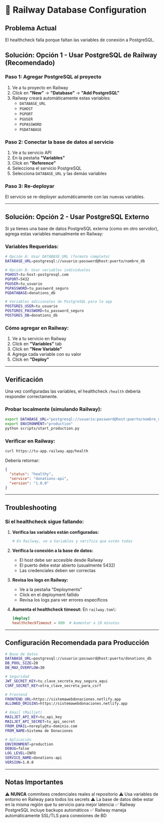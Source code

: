 # 🚂 Railway Database Configuration

## Problema Actual
El healthcheck falla porque faltan las variables de conexión a PostgreSQL.

## Solución: Opción 1 - Usar PostgreSQL de Railway (Recomendado)

### Paso 1: Agregar PostgreSQL al proyecto
1. Ve a tu proyecto en Railway
2. Click en **"New"** → **"Database"** → **"Add PostgreSQL"**
3. Railway creará automáticamente estas variables:
   - `DATABASE_URL`
   - `PGHOST`
   - `PGPORT`
   - `PGUSER`
   - `PGPASSWORD`
   - `PGDATABASE`

### Paso 2: Conectar la base de datos al servicio
1. Ve a tu servicio API
2. En la pestaña **"Variables"**
3. Click en **"Reference"**
4. Selecciona el servicio PostgreSQL
5. Selecciona `DATABASE_URL` y las demás variables

### Paso 3: Re-deployar
El servicio se re-deployer automáticamente con las nuevas variables.

---

## Solución: Opción 2 - Usar PostgreSQL Externo

Si ya tienes una base de datos PostgreSQL externa (como en otro servidor), agrega estas variables manualmente en Railway:

### Variables Requeridas:

```bash
# Opción A: Usar DATABASE_URL (formato completo)
DATABASE_URL=postgresql://usuario:password@host:puerto/nombre_db

# Opción B: Usar variables individuales
PGHOST=tu-host-postgresql.com
PGPORT=5432
PGUSER=tu_usuario
PGPASSWORD=tu_password_seguro
PGDATABASE=donations_db

# Variables adicionales de PostgreSQL para la app
POSTGRES_USER=tu_usuario
POSTGRES_PASSWORD=tu_password_seguro
POSTGRES_DB=donations_db
```

### Cómo agregar en Railway:
1. Ve a tu servicio en Railway
2. Click en **"Variables"** tab
3. Click en **"New Variable"**
4. Agrega cada variable con su valor
5. Click en **"Deploy"**

---

## Verificación

Una vez configuradas las variables, el healthcheck `/health` debería responder correctamente.

### Probar localmente (simulando Railway):
```bash
export DATABASE_URL="postgresql://usuario:password@host:puerto/nombre_db"
export ENVIRONMENT="production"
python scripts/start_production.py
```

### Verificar en Railway:
```bash
curl https://tu-app.railway.app/health
```

Debería retornar:
```json
{
  "status": "healthy",
  "service": "donations-api",
  "version": "1.0.0"
}
```

---

## Troubleshooting

### Si el healthcheck sigue fallando:

1. **Verifica las variables están configuradas:**
   ```bash
   # En Railway, ve a Variables y verifica que estén todas
   ```

2. **Verifica la conexión a la base de datos:**
   - El host debe ser accesible desde Railway
   - El puerto debe estar abierto (usualmente 5432)
   - Las credenciales deben ser correctas

3. **Revisa los logs en Railway:**
   - Ve a la pestaña "Deployments"
   - Click en el deployment fallido
   - Revisa los logs para ver errores específicos

4. **Aumenta el healthcheck timeout:**
   En `railway.toml`:
   ```toml
   [deploy]
   healthcheckTimeout = 600  # Aumentar a 10 minutos
   ```

---

## Configuración Recomendada para Producción

```bash
# Base de datos
DATABASE_URL=postgresql://usuario:password@host:puerto/donations_db
DB_POOL_SIZE=20
DB_MAX_OVERFLOW=30

# Seguridad
JWT_SECRET_KEY=tu_clave_secreta_muy_segura_aqui
CSRF_SECRET_KEY=otra_clave_secreta_para_csrf

# Frontend
FRONTEND_URL=https://sistemawebdonaciones.netlify.app
ALLOWED_ORIGINS=https://sistemawebdonaciones.netlify.app

# Email (Mailjet)
MAILJET_API_KEY=tu_api_key
MAILJET_API_SECRET=tu_api_secret
FROM_EMAIL=noreply@tu-dominio.com
FROM_NAME=Sistema de Donaciones

# Aplicación
ENVIRONMENT=production
DEBUG=false
LOG_LEVEL=INFO
SERVICE_NAME=donations-api
VERSION=1.0.0
```

---

## Notas Importantes

⚠️ **NUNCA** commitees credenciales reales al repositorio
⚠️ Usa variables de entorno en Railway para todos los secrets
⚠️ La base de datos debe estar en la misma región que tu servicio para mejor latencia
✅ Railway PostgreSQL incluye backups automáticos
✅ Railway maneja automáticamente SSL/TLS para conexiones de BD


